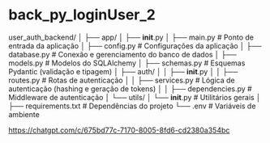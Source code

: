 # back_py_loginUser_2

user_auth_backend/
│
├── app/
│   ├── __init__.py
│   ├── main.py            # Ponto de entrada da aplicação
│   ├── config.py          # Configurações da aplicação
│   ├── database.py        # Conexão e gerenciamento do banco de dados
│   ├── models.py          # Modelos do SQLAlchemy
│   ├── schemas.py         # Esquemas Pydantic (validação e tipagem)
│   ├── auth/
│   │   ├── __init__.py
│   │   ├── routes.py      # Rotas de autenticação
│   │   ├── services.py    # Lógica de autenticação (hashing e geração de tokens)
│   │   ├── dependencies.py # Middleware de autenticação
│   └── utils/
│       └── __init__.py    # Utilitários gerais
│
├── requirements.txt       # Dependências do projeto
└── .env                   # Variáveis de ambiente

https://chatgpt.com/c/675bd77c-7170-8005-8fd6-cd2380a354bc
